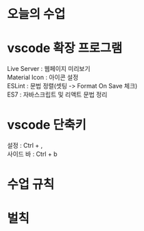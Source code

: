 # 오늘의 수업

# vscode 확장 프로그램
Live Server : 웹페이지 미리보기   
Material Icon : 아이콘 설정   
ESLint : 문법 정렬(셋팅 -> Format On Save 체크)   
ES7 : 자바스크립트 및 리액트 문법 정리   

# vscode 단축키
설정 : Ctrl + ,   
사이드 바 : Ctrl + b   

# 수업 규칙

# 벌칙